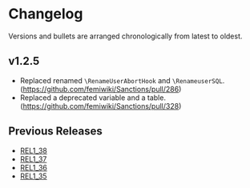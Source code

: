 # Changelog

Versions and bullets are arranged chronologically from latest to oldest.

## v1.2.5

- Replaced renamed `\RenameUserAbortHook` and `\RenameuserSQL`. (https://github.com/femiwiki/Sanctions/pull/286)
- Replaced a deprecated variable and a table. (https://github.com/femiwiki/Sanctions/pull/328)

## Previous Releases

- [REL1_38](https://github.com/femiwiki/Sanctions/blob/REL1_38/CHANGELOG.md)
- [REL1_37](https://github.com/femiwiki/Sanctions/blob/REL1_37/CHANGELOG.md)
- [REL1_36](https://github.com/femiwiki/Sanctions/blob/REL1_36/CHANGELOG.md)
- [REL1_35](https://github.com/femiwiki/Sanctions/blob/REL1_35/CHANGELOG.md)
